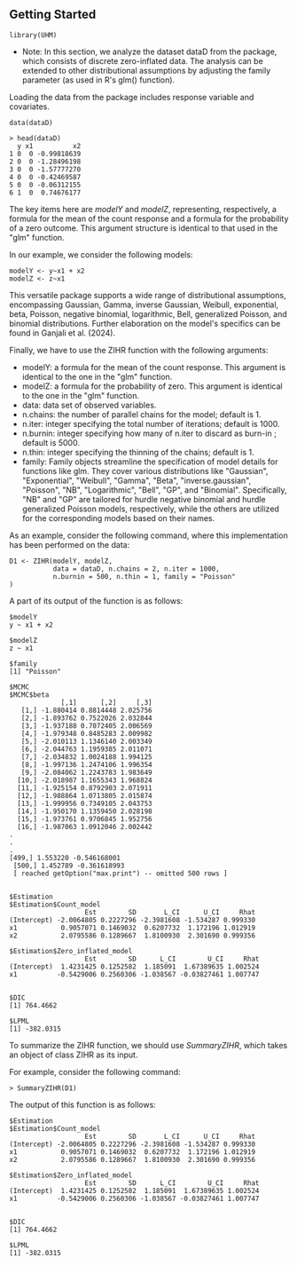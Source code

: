 Getting Started
---------------

```
library(UHM)
```
- Note: In this section, we analyze the dataset dataD from the package, which consists of discrete zero-inflated data. The analysis can be extended to other distributional assumptions by adjusting the family parameter (as used in R's glm() function).


Loading the data from the package includes response variable and covariates. 

```
data(dataD)
```

```
> head(dataD)
  y x1          x2
1 0  0 -0.99818639
2 0  0 -1.28496198
3 0  0 -1.57777270
4 0  0 -0.42469587
5 0  0 -0.06312155
6 1  0  0.74676177
```

The key items here are *modelY* and *modelZ*, representing, respectively, a formula for the mean of the count response and a formula for the probability of a zero outcome. This argument structure is identical to that used in the "glm" function.

In our example, we consider the following models:

```
modelY <- y~x1 + x2
modelZ <- z~x1
```

This versatile package supports a wide range of distributional assumptions, encompassing Gaussian, Gamma, inverse Gaussian, Weibull, exponential, beta, Poisson, negative binomial, logarithmic, Bell, generalized Poisson, and binomial distributions. Further elaboration on the model's specifics can be found in Ganjali et al. (2024).

Finally, we have to use the ZIHR function with the following arguments:

- modelY: a formula for the mean of the count response. This argument is identical to the one in the "glm" function.
- modelZ: a formula for the probability of zero. This argument is identical to the one in the "glm" function.
- data: data set of observed variables.
- n.chains: the number of parallel chains for the model; default is 1.
- n.iter: integer specifying the total number of iterations; default is 1000.
- n.burnin: integer specifying how many of n.iter to discard as burn-in ; default is 5000.
- n.thin: integer specifying the thinning of the chains; default is 1.
- family: Family objects streamline the specification of model details for functions like glm. They cover various distributions like "Gaussian", "Exponential", "Weibull", "Gamma", "Beta", "inverse.gaussian", "Poisson", "NB", "Logarithmic", "Bell", "GP", and "Binomial". Specifically, "NB" and "GP" are tailored for hurdle negative binomial and hurdle generalized Poisson models, respectively, while the others are utilized for the corresponding models based on their names.

As an example, consider the following command, where this implementation has been performed on the data:

```
D1 <- ZIHR(modelY, modelZ,
           data = dataD, n.chains = 2, n.iter = 1000,
           n.burnin = 500, n.thin = 1, family = "Poisson"
)
```

A part of its output of the function is as follows:

```
$modelY
y ~ x1 + x2

$modelZ
z ~ x1

$family
[1] "Poisson"

$MCMC
$MCMC$beta
             [,1]      [,2]     [,3]
   [1,] -1.880414 0.8814448 2.025756
   [2,] -1.893762 0.7522026 2.032844
   [3,] -1.937188 0.7072405 2.006569
   [4,] -1.979348 0.8485283 2.009982
   [5,] -2.010113 1.1346140 2.003349
   [6,] -2.044763 1.1959385 2.011071
   [7,] -2.034832 1.0024188 1.994125
   [8,] -1.997136 1.2474106 1.996354
   [9,] -2.084062 1.2243783 1.983649
  [10,] -2.018987 1.1655343 1.968824
  [11,] -1.925154 0.8792903 2.071911
  [12,] -1.988864 1.0713805 2.015874
  [13,] -1.999956 0.7349105 2.043753
  [14,] -1.950170 1.1359450 2.028198
  [15,] -1.973761 0.9706845 1.952756
  [16,] -1.987063 1.0912046 2.002442
.
.
.
[499,] 1.553220 -0.546168001
 [500,] 1.452789 -0.361618993
 [ reached getOption("max.print") -- omitted 500 rows ]


$Estimation
$Estimation$Count_model
                   Est        SD       L_CI      U_CI     Rhat
(Intercept) -2.0064805 0.2227296 -2.3981608 -1.534287 0.999330
x1           0.9057071 0.1469032  0.6207732  1.172196 1.012919
x2           2.0795586 0.1289667  1.8100930  2.301690 0.999356

$Estimation$Zero_inflated_model
                   Est        SD      L_CI        U_CI     Rhat
(Intercept)  1.4231425 0.1252582  1.185091  1.67389635 1.002524
x1          -0.5429006 0.2560306 -1.038567 -0.03827461 1.007747


$DIC
[1] 764.4662

$LPML
[1] -382.0315
```

To summarize the ZIHR function, we should use *SummaryZIHR*, which takes an object of class ZIHR as its input.

For example, consider the following command:
```
> SummaryZIHR(D1)
```
The output of this function is as follows: 
```
$Estimation
$Estimation$Count_model
                   Est        SD       L_CI      U_CI     Rhat
(Intercept) -2.0064805 0.2227296 -2.3981608 -1.534287 0.999330
x1           0.9057071 0.1469032  0.6207732  1.172196 1.012919
x2           2.0795586 0.1289667  1.8100930  2.301690 0.999356

$Estimation$Zero_inflated_model
                   Est        SD      L_CI        U_CI     Rhat
(Intercept)  1.4231425 0.1252582  1.185091  1.67389635 1.002524
x1          -0.5429006 0.2560306 -1.038567 -0.03827461 1.007747


$DIC
[1] 764.4662

$LPML
[1] -382.0315
```


